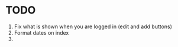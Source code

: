 # TODO

1. Fix what is shown when you are logged in (edit and add buttons)
1. Format dates on index
1. 
